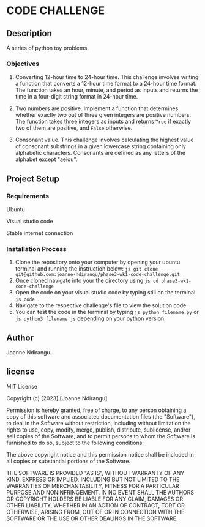 # CODE CHALLENGE

## Description
A series of python toy problems.

### Objectives
1. Converting 12-hour time to 24-hour time.
This challenge involves writing a function that converts a 12-hour time format to a 24-hour time format. The function takes an hour, minute, and period as inputs and returns the time in a four-digit string format in 24-hour time.

2. Two numbers are positive.
Implement a function that determines whether exactly two out of three given integers are positive numbers. The function takes three integers as inputs and returns `True` if exactly two of them are positive, and `False` otherwise.

3. Consonant value.
This challenge involves calculating the highest value of consonant substrings in a given lowercase string containing only alphabetic characters. Consonants are defined as any letters of the alphabet except "aeiou".

## Project Setup
### Requirements
Ubuntu

Visual studio code

Stable internet connection

### Installation Process
1. Clone the repository onto your computer by opening your ubuntu terminal and running the instruction below:
```js git clone git@github.com:joanne-ndirangu/phase3-wk1-code-challenge.git```
2. Once cloned navigate into your the directory using
```js cd phase3-wk1-code-challenge```
3. Open the code on your visual studio code by typing still on the terminal
```js code .```
4. Navigate to the respective challenge's file to view the solution code.
5. You can test the code in the terminal by typing ```js python filename.py``` or ```js python3 filename.js``` depending on your python version.

## Author
Joanne Ndirangu.

## license
MIT License

Copyright (c) [2023] [Joanne Ndirangu]

Permission is hereby granted, free of charge, to any person obtaining a copy
of this software and associated documentation files (the "Software"), to deal
in the Software without restriction, including without limitation the rights
to use, copy, modify, merge, publish, distribute, sublicense, and/or sell
copies of the Software, and to permit persons to whom the Software is
furnished to do so, subject to the following conditions:

The above copyright notice and this permission notice shall be included in all
copies or substantial portions of the Software.

THE SOFTWARE IS PROVIDED "AS IS", WITHOUT WARRANTY OF ANY KIND, EXPRESS OR
IMPLIED, INCLUDING BUT NOT LIMITED TO THE WARRANTIES OF MERCHANTABILITY,
FITNESS FOR A PARTICULAR PURPOSE AND NONINFRINGEMENT. IN NO EVENT SHALL THE
AUTHORS OR COPYRIGHT HOLDERS BE LIABLE FOR ANY CLAIM, DAMAGES OR OTHER
LIABILITY, WHETHER IN AN ACTION OF CONTRACT, TORT OR OTHERWISE, ARISING FROM,
OUT OF OR IN CONNECTION WITH THE SOFTWARE OR THE USE OR OTHER DEALINGS IN THE
SOFTWARE.